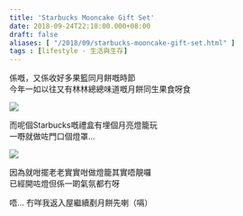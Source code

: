 ```yaml
---
title: 'Starbucks Mooncake Gift Set'
date: 2018-09-24T22:18:00.000+08:00
draft: false
aliases: [ "/2018/09/starbucks-mooncake-gift-set.html" ]
tags : [lifestyle - 生活與生存]
---
```


係嘅，又係收好多果籃同月餅嘅時節  
今年一如以往又有林林總總味道嘅月餅同生果食呀食

![](/images/starbucksmoon.jpg)

而呢個Starbucks嘅禮盒有埋個月亮燈籠玩  
一嘢就做咗門口個燈罩…

![](/images/starbucksmoon1.jpg)

因為就咁擺老老實實咁做燈籠其實唔靚囉  
已經開咗燈但係一啲氣氛都冇呀

  

  

唔… 冇咩我返入屋繼續剷月餅先喇（嗝）
